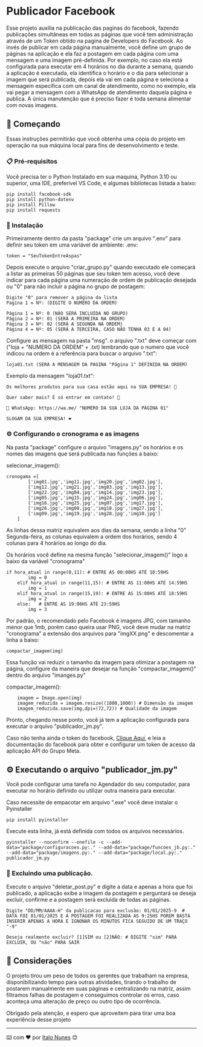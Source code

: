 # Publicador Facebook

Esse projeto auxilia na publicação das paginas do facebook, fazendo publicações simultâneas em todas as páginas que você tem administração através de um Token obtido na pagina de Developers do Facebook.
Ao invés de publicar em cada página manualmente, você define um grupo de páginas na aplicação e ela faz a postagem em cada página com uma mensagem e uma imagem pré-definida. 
Por exemplo, no caso ela está configurada para executar em 4 horários no dia durante a semana,  quando a aplicação é executada, ela identifica o horário e o dia para selecionar a imagem que será publicada, depois ela vai em cada página e seleciona a mensagem especifica com um canal de atendimento, como no exemplo, ela vai pegar a mensagem com a WhatsApp de atendimento daquela página e publica. A única manutenção que é preciso fazer é toda semana alimentar com novas imagens.

## 🚀 Começando

Essas instruções permitirão que você obtenha uma cópia do projeto em operação na sua máquina local para fins de desenvolvimento e teste.

### 📋 Pré-requisitos

Você precisa ter o Python Instalado em sua maquina, Python 3.10 ou superior, uma IDE, preferível VS Code, e algumas bibliotecas listada a baixo:

```
pip install facebook-sdk
pip install python-dotenv
pip install Pillow
pip install requests
```

### 🔧 Instalação

Primeiramente dentro da pasta "package" crie um arquivo ".env" para definir seu token em uma variável de ambiente:
.env:
```
token = "SeuTokenEntreAspas"
```

Depois execute o arquivo "criar_grupo.py" quando executado ele começará a listar as primeiras 50 páginas que seu token tem acesso, você deve indicar para cada página uma numeração de ordem de publicação desejada ou "0" para não incluir a página no grupo de postagem:
```
Digite "0" para remover a página da lista
Pagina 1 = Nº: (DIGITE O NUMERO DA ORDEM)
```
```
Página 1 = Nº: 0 (NÃO SERÁ INCLUIDA NO GRUPO)
Página 2 = Nº: 01 (SERÁ A PRIMEIRA NA ORDEM)
Página 3 = Nº: 02 (SERÁ A SEGUNDA NA ORDEM)
Página 4 = Nº: 05 (SERÁ A TERCEIRA, CASO NÃO TENHA 03 E A 04)
```

Configure as mensagem na pasta "msg".
o arquivo ".txt" deve começar com ("loja + "NUMERO DA ORDEM" + .txt) lembrando que o numero que você indicou na ordem é a referência para buscar o arquivo ".txt":
```
loja01.txt (SERÁ A MENSAGEM DA PAGINA "Página 1" DEFINIDA NA ORDEM)
```
Exemplo da mensagem "loja01.txt":
```
Os melhores produtos para sua casa estão aqui na SUA EMPRESA! 🏡 

Quer saber mais? É só entrar em contato! 🤗 

📲 WhatsApp: https://wa.me/ "NUMERO DA SUA LOJA DA PÁGINA 01"

SLOGAM DA SUA EMPRESA! ❤
```
### ⚙️ Configurando o cronograma e as imagens

Na pasta "package" configure o arquivo "imagens.py" os horários e os nomes das imagens que será publicada nas funções a baixo:

selecionar_imagem():
```
cronogama =[
        ['img01.jpg','img11.jpg','img20.jpg','img02.jpg'],
        ['img12.jpg','img21.jpg','img03.jpg','img13.jpg'],
        ['img22.jpg','img04.jpg','img14.jpg','img23.jpg'],
        ['img05.jpg','img15.jpg','img24.jpg','img06.jpg'],
        ['img16.jpg','img25.jpg','img07.jpg','img17.jpg'],
        ['img26.jpg','img08.jpg','img18.jpg','img27.jpg'],
        ['img09.jpg','img19.jpg','img28.jpg','img10.jpg']
    ]
```
As linhas dessa matriz equivalem aos dias da semana, sendo a linha "0" Segunda-feira, as colunas equivalem a ordem dos horários, sendo 4 colunas para 4 horários ao longo do dia.

Os horários você define na mesma função "selecionar_imagem()" logo a baixo da variável "cronograma"

```
if hora_atual in range(0,11): # ENTRE AS 00:00HS ATÉ 10:59HS
        img = 0
    elif hora_atual in range(11,15): # ENTRE AS 11:00HS ATÉ 14:59HS
        img = 1
    elif hora_atual in range(15,19): # ENTRE AS 15:00HS ATÉ 18:59HS
        img = 2
    else:   # ENTRE AS 19:00HS ATÉ 23:59HS
        img = 3
```
Por padrão, o recomendado pelo Facebook é imagens JPG, com tamanho menor que 1mb, porém caso queira usar PNG, você deve mudar na matriz "cronograma" a extensão dos arquivos para "imgXX.png" e descomentar a linha a baixo:
```
compactar_imagem(img) 
```
Essa função vai reduzir o tamanho da imagem para otimizar a postagem na página, configure da maneira que desejar na função "compactar_imagem()" dentro do arquivo "imanges.py"

compactar_imagem():
```
    imagem = Image.open(img)
    imagem_reduzida = imagem.resize((1000,1000)) # Dimensão da imagem
    imagem_reduzida.save(img,dpi=(72,72)) # Qualidade da imagem
```

Pronto, chegando nesse ponto, você já tem a aplicação configurada para executar o arquivo "publicador_jm.py".

Caso não tenha ainda o token do facebook, [Clique Aqui](https://developers.facebook.com/docs/facebook-login/guides/access-tokens?locale=pt_BR#pagetokens), e leia a documentação do facebook para obter e configurar um token de acesso da aplicação API do Grupo Meta.

## ⚙️ Executando o arquivo "publicador_jm.py"

Você pode configurar uma tarefa no Agendador do seu computador, para executar no horário definido ou utilizar outra maneira para executar.

Caso necessite de empacotar em arquivo ".exe" você deve instalar o Pyinstaller
```
pip install pyinstaller
```
Execute esta linha, já está definida com todos os arquivos necessários.
```
pyinstaller --noconfirm --onefile -c --add-data="package/configuracoes.py:." --add-data="package/funcoes_jb.py:." --add-data="package/imagens.py:." --add-data="package/local.py:." publicador_jm.py
```

### 🔩 Excluindo uma publicação.

Execute o arquivo "deletar_post.py" e digite a data e apenas a hora que foi publicado, a aplicação exibe a imagem da postagem e perguntará se deseja excluir, confirme e a postagem será excluida de todas as páginas.

```
Digite "DD/MM/AAAA-H" da publicacao para exclusão: 01/01/2025-9  # DATA FOI 01/01/2025 E A POSTAGEM FOI REALIZADA AS 9:25HS POREM BASTA INSERIR APENAS A HORA E IGNONAR OS MINUTOS FICA SEGUIDO DE UM TRAÇO "-9"
```
```
Deseja realmente excluir? [1]SIM ou [2]NÃO: # DIGITE "sim" PARA EXCLUIR, OU "não" PARA SAIR
```


## 🎁 Considerações

O projeto tirou um peso de todos os gerentes que trabalham na empresa, disponibilizando tempo para outras atividades, tirando o trabalho de postarem manualmente em suas páginas e centralizando na matriz, assim filtramos falhas de postagem e conseguimos controlar os erros, caso aconteça uma alteração de preço ou outro tipo de ocorrência.

Obrigado pela atenção, e espero que aproveitem para tirar uma boa experiência desse projeto



---
⌨️ com ❤️ por [Italo Nunes](https://github.com/Italo-nunes92) 😊
